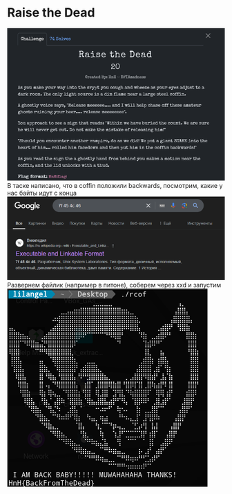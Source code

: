 # Raise the Dead

![img.png](task%2Fimg.png)\
В таске написано, что в coffin положили backwards, посмотрим, какие у нас байты идут с конца \
![img.png](img.png)\
Развернем файлик (например в питоне), соберем через xxd и запустим\
![img_1.png](img_1.png)